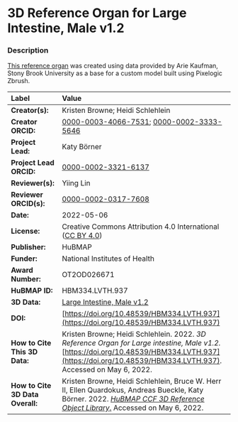 # 3D Reference Organ for Large Intestine, Male v1.2

### Description
[This reference organ](https://hubmapconsortium.github.io/ccf/pages/ccf-3d-reference-library.html) was created using data provided by Arie Kaufman, Stony Brook University as a base for a custom model built using Pixelogic Zbrush.

| Label | Value |
| :------------- |:-------------|
| **Creator(s):** | Kristen Browne; Heidi Schlehlein |
| **Creator ORCID:** | [0000-0003-4066-7531](https://orcid.org/0000-0003-4066-7531); [0000-0002-3333-5646](https://orcid.org/0000-0002-3333-5646)|
| **Project Lead:** | Katy B&ouml;rner |
| **Project Lead ORCID:** | [0000-0002-3321-6137](https://orcid.org/0000-0002-3321-6137) |
| **Reviewer(s):** | Yiing Lin |
| **Reviewer ORCID(s):** |[0000-0002-0317-7608](https://doi.org/10.5072/0000-0002-0317-7608) |
| **Date:** | 2022-05-06|
| **License:** | Creative Commons Attribution 4.0 International ([CC BY 4.0](https://creativecommons.org/licenses/by/4.0/)) |
| **Publisher:** | HuBMAP |
| **Funder:** | National Institutes of Health |
| **Award Number:** | OT2OD026671 |
| **HuBMAP ID:** | HBM334.LVTH.937 |
| **3D Data:** | [Large Intestine, Male v1.2](https://hubmapconsortium.github.io/ccf-releases/v1.2/models/SBU_M_Intestine_Large.glb) |
| **DOI:** | [https://doi.org/10.48539/HBM334.LVTH.937](https://doi.org/10.48539/HBM334.LVTH.937) |
| **How to Cite This 3D Data:** | Kristen Browne; Heidi Schlehlein. 2022. *3D Reference Organ for Large intestine, Male v1.2.* [https://doi.org/10.48539/HBM334.LVTH.937](https://doi.org/10.48539/HBM334.LVTH.937). Accessed on May 6, 2022. |
| **How to Cite 3D Data Overall:** | Kristen Browne, Heidi Schlehlein, Bruce W. Herr II, Ellen Quardokus, Andreas Bueckle, Katy B&ouml;rner. 2022. [*HuBMAP CCF 3D Reference Object Library*.](https://hubmapconsortium.github.io/ccf/pages/ccf-3d-reference-library.html) Accessed on May 6, 2022. |
